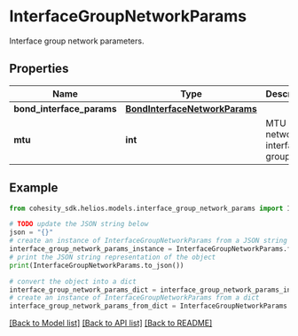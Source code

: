 # InterfaceGroupNetworkParams

Interface group network parameters.

## Properties

Name | Type | Description | Notes
------------ | ------------- | ------------- | -------------
**bond_interface_params** | [**BondInterfaceNetworkParams**](BondInterfaceNetworkParams.md) |  | [optional] 
**mtu** | **int** | MTU of the network interface group. | [optional] 

## Example

```python
from cohesity_sdk.helios.models.interface_group_network_params import InterfaceGroupNetworkParams

# TODO update the JSON string below
json = "{}"
# create an instance of InterfaceGroupNetworkParams from a JSON string
interface_group_network_params_instance = InterfaceGroupNetworkParams.from_json(json)
# print the JSON string representation of the object
print(InterfaceGroupNetworkParams.to_json())

# convert the object into a dict
interface_group_network_params_dict = interface_group_network_params_instance.to_dict()
# create an instance of InterfaceGroupNetworkParams from a dict
interface_group_network_params_from_dict = InterfaceGroupNetworkParams.from_dict(interface_group_network_params_dict)
```
[[Back to Model list]](../README.md#documentation-for-models) [[Back to API list]](../README.md#documentation-for-api-endpoints) [[Back to README]](../README.md)


